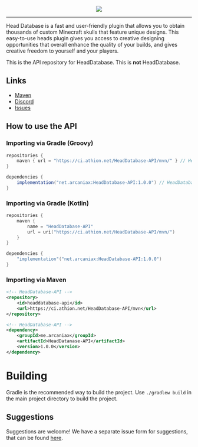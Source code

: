 <p align="center">
    <img src="https://i.imgur.com/rWd7qpw.png">
</p>

---

Head Database is a fast and user-friendly plugin that allows you to obtain thousands of custom Minecraft skulls that feature unique designs.
This easy-to-use heads plugin gives you access to creative designing opportunities that overall enhance the quality of your builds, and gives creative freedom to yourself and your players.

This is the API repository for HeadDatabase. This is **not** HeadDatabase.

## Links

* [Maven](https://ci.athion.net/job/HeadDatabase-API/mvn/)
* [Discord](https://discord.gg/jpRVrjd)
* [Issues](https://github.com/Brennian/HeadDatabase-API/issues)

## How to use the API

### Importing via Gradle (Groovy)
```groovy
repositories {
    maven { url = "https://ci.athion.net/HeadDatabase-API/mvn/" } // HeadDatabase-API
}

dependencies {
    implementation("net.arcaniax:HeadDatabase-API:1.0.0") // HeadDatabase-API
}
```

### Importing via Gradle (Kotlin)
```kotlin
repositories {
    maven {
        name = "HeadDatabase-API"
        url = uri("https://ci.athion.net/HeadDatabase-API/mvn/")
    }
}

dependencies {
    "implementation"("net.arcaniax:HeadDatabase-API:1.0.0")
}
```

### Importing via Maven
```xml
<!-- HeadDatabase-API -->
<repository>
    <id>headdatabase-api</id>
    <url>https://ci.athion.net/HeadDatabase-API/mvn</url>
</repository>

<!-- HeadDatabase-API -->
<dependency>
    <groupId>me.arcaniax</groupId>
    <artifactId>HeadDatanase-API</artifactId>
    <version>1.0.0</version>
</dependency>
```

# Building
Gradle is the recommended way to build the project. Use `./gradlew build` in the main project directory to build the project.

## Suggestions
Suggestions are welcome! We have a separate issue form for suggestions, that can be found [here](https://github.com/Brennian/HeadDatabase-API/issues).